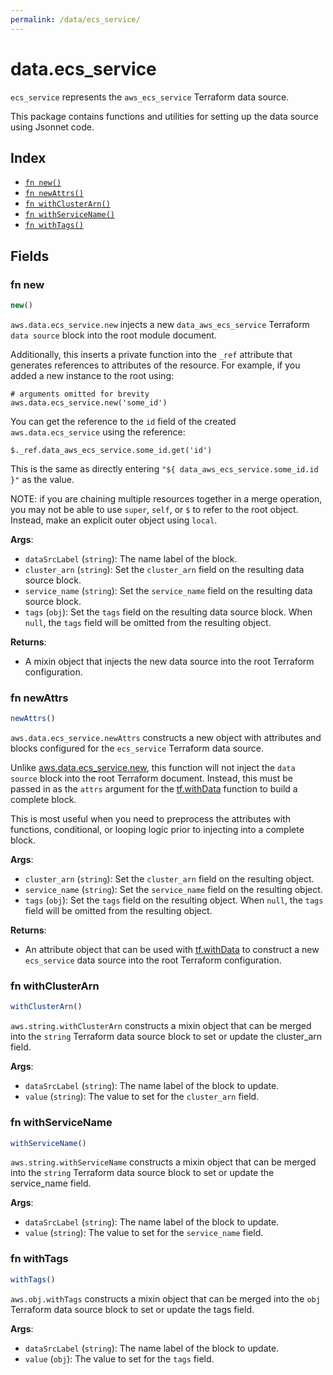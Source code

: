 ```yaml
---
permalink: /data/ecs_service/
---
```


# data.ecs_service

`ecs_service` represents the `aws_ecs_service` Terraform data source.



This package contains functions and utilities for setting up the data source using Jsonnet code.


## Index

* [`fn new()`](#fn-new)
* [`fn newAttrs()`](#fn-newattrs)
* [`fn withClusterArn()`](#fn-withclusterarn)
* [`fn withServiceName()`](#fn-withservicename)
* [`fn withTags()`](#fn-withtags)

## Fields

### fn new

```ts
new()
```


`aws.data.ecs_service.new` injects a new `data_aws_ecs_service` Terraform `data source`
block into the root module document.

Additionally, this inserts a private function into the `_ref` attribute that generates references to attributes of the
resource. For example, if you added a new instance to the root using:

    # arguments omitted for brevity
    aws.data.ecs_service.new('some_id')

You can get the reference to the `id` field of the created `aws.data.ecs_service` using the reference:

    $._ref.data_aws_ecs_service.some_id.get('id')

This is the same as directly entering `"${ data_aws_ecs_service.some_id.id }"` as the value.

NOTE: if you are chaining multiple resources together in a merge operation, you may not be able to use `super`, `self`,
or `$` to refer to the root object. Instead, make an explicit outer object using `local`.

**Args**:
  - `dataSrcLabel` (`string`): The name label of the block.
  - `cluster_arn` (`string`): Set the `cluster_arn` field on the resulting data source block.
  - `service_name` (`string`): Set the `service_name` field on the resulting data source block.
  - `tags` (`obj`): Set the `tags` field on the resulting data source block. When `null`, the `tags` field will be omitted from the resulting object.

**Returns**:
- A mixin object that injects the new data source into the root Terraform configuration.


### fn newAttrs

```ts
newAttrs()
```


`aws.data.ecs_service.newAttrs` constructs a new object with attributes and blocks configured for the `ecs_service`
Terraform data source.

Unlike [aws.data.ecs_service.new](#fn-new), this function will not inject the `data source`
block into the root Terraform document. Instead, this must be passed in as the `attrs` argument for the
[tf.withData](https://github.com/tf-libsonnet/core/tree/main/docs#fn-withdata) function to build a complete block.

This is most useful when you need to preprocess the attributes with functions, conditional, or looping logic prior to
injecting into a complete block.

**Args**:
  - `cluster_arn` (`string`): Set the `cluster_arn` field on the resulting object.
  - `service_name` (`string`): Set the `service_name` field on the resulting object.
  - `tags` (`obj`): Set the `tags` field on the resulting object. When `null`, the `tags` field will be omitted from the resulting object.

**Returns**:
  - An attribute object that can be used with [tf.withData](https://github.com/tf-libsonnet/core/tree/main/docs#fn-withdata) to construct a new `ecs_service` data source into the root Terraform configuration.


### fn withClusterArn

```ts
withClusterArn()
```

`aws.string.withClusterArn` constructs a mixin object that can be merged into the `string`
Terraform data source block to set or update the cluster_arn field.



**Args**:
  - `dataSrcLabel` (`string`): The name label of the block to update.
  - `value` (`string`): The value to set for the `cluster_arn` field.


### fn withServiceName

```ts
withServiceName()
```

`aws.string.withServiceName` constructs a mixin object that can be merged into the `string`
Terraform data source block to set or update the service_name field.



**Args**:
  - `dataSrcLabel` (`string`): The name label of the block to update.
  - `value` (`string`): The value to set for the `service_name` field.


### fn withTags

```ts
withTags()
```

`aws.obj.withTags` constructs a mixin object that can be merged into the `obj`
Terraform data source block to set or update the tags field.



**Args**:
  - `dataSrcLabel` (`string`): The name label of the block to update.
  - `value` (`obj`): The value to set for the `tags` field.
